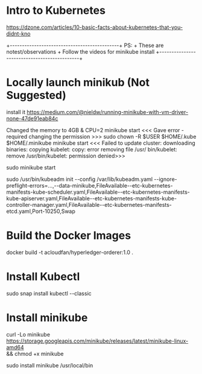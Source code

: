 
Intro to Kubernetes
===================
https://dzone.com/articles/10-basic-facts-about-kubernetes-that-you-didnt-kno

+---------------------------------------------+
PS: +  These are notest/observations
    +  Follow the videos for minikube install
+---------------------------------------------+


Locally launch minikub (Not Suggested)
======================================
install it 
https://medium.com/@nieldw/running-minikube-with-vm-driver-none-47de91eab84c

Changed the memory to 4GB & CPU=2
minikube start   <<< Gave error - required changing the permission >>>
sudo chown -R $USER $HOME/.kube $HOME/.minikube
minikube start  <<< Failed to update cluster: downloading binaries: copying kubelet: copy: error removing file /usr/
bin/kubelet: remove /usr/bin/kubelet: permission denied>>>

sudo minikube start

sudo /usr/bin/kubeadm init --config /var/lib/kubeadm.yaml  --ignore-preflight-errors=...,--data-minikube,FileAvailable--etc-kubernetes-manifests-kube-scheduler.yaml,FileAvailable--etc-kubernetes-manifests-kube-apiserver.yaml,FileAvailable--etc-kubernetes-manifests-kube-controller-manager.yaml,FileAvailable--etc-kubernetes-manifests-etcd.yaml,Port-10250,Swap


Build the Docker Images
=======================
docker build -t acloudfan/hyperledger-orderer:1.0 .


Install Kubectl
===============
sudo snap install kubectl --classic

Install minikube
================
curl -Lo minikube https://storage.googleapis.com/minikube/releases/latest/minikube-linux-amd64 \
  && chmod +x minikube

sudo install minikube /usr/local/bin